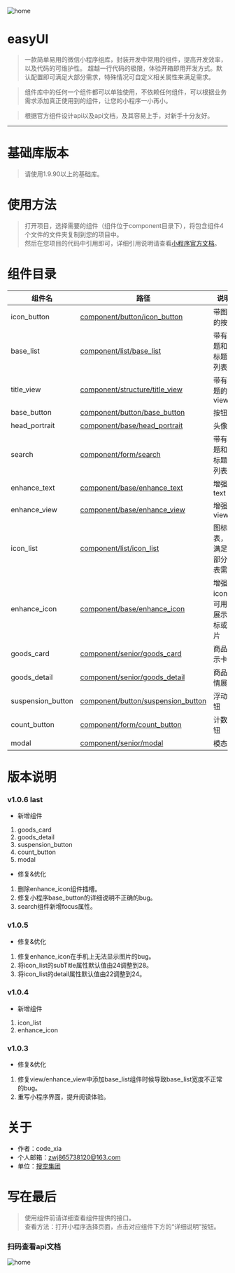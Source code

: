 ![home](https://github.com/qq865738120/easyUI/blob/master/imgs/easyUI.png)
# easyUI

>一款简单易用的微信小程序组库，封装开发中常用的组件，提高开发效率，以及代码的可维护性。
>超越一行代码的极限，体验开箱即用开发方式。默认配置即可满足大部分需求，特殊情况可自定义相关属性来满足需求。

>组件库中的任何一个组件都可以单独使用，不依赖任何组件，可以根据业务需求添加真正使用到的组件，让您的小程序一小再小。

>根据官方组件设计api以及api文档，及其容易上手，对新手十分友好。

*************************************

# 基础库版本

>请使用1.9.90以上的基础库。

# 使用方法
>打开项目，选择需要的组件（组件位于component目录下），将包含组件4个文件的文件夹复制到您的项目中。  
然后在您项目的代码中引用即可，详细引用说明请查看[小程序官方文档](https://developers.weixin.qq.com/miniprogram/dev/framework/custom-component/)。

# 组件目录

| 组件名      | 路径                              | 说明                  |
| ----------- | --------------------------------- | -------------------- |
| icon_button | [component/button/icon_button](component/button/icon_button) | 带图标的按钮 |
| base_list | [component/list/base_list](component/list/base_list) | 带有标题和副标题的列表项 |
| title_view | [component/structure/title_view](component/structure/title_view) | 带有标题的view |
| base_button | [component/button/base_button](component/button/base_button) | 按钮 |
| head_portrait | [component/base/head_portrait](component/base/head_portrait) | 头像 |
| search | [component/form/search](component/form/search) | 带有标题和副标题的列表项 |
| enhance_text | [component/base/enhance_text](component/base/enhance_text) | 增强text |
| enhance_view | [component/base/enhance_view](component/base/enhance_view) | 增强view |
| icon_list | [component/list/icon_list](component/list/icon_list) | 图标列表，可满足大部分列表需求 |
| enhance_icon | [component/base/enhance_icon](component/base/enhance_icon) | 增强icon，可用于展示图标或图片 |
| goods_card | [component/senior/goods_card](component/senior/goods_card) | 商品展示卡 |
| goods_detail | [component/senior/goods_detail](component/senior/goods_detail) | 商品详情展示 |
| suspension_button | [component/button/suspension_button](component/button/suspension_button) | 浮动按钮 |
| count_button | [component/form/count_button](component/form/count_button) | 计数按钮 |
| modal | [component/senior/modal](component/senior/modal) | 模态框 |

# 版本说明

### v1.0.6 last
- 新增组件
1. goods_card  
2. goods_detail  
3. suspension_button
4. count_button
5. modal
- 修复&优化
1. 删除enhance_icon组件插槽。  
2. 修复小程序base_button的详细说明不正确的bug。  
3. search组件新增focus属性。

### v1.0.5   
- 修复&优化
1. 修复enhance_icon在手机上无法显示图片的bug。
2. 将icon_list的subTitle属性默认值由24调整到28。
3. 将icon_list的detail属性默认值由22调整到24。

### v1.0.4
- 新增组件
1. icon_list
2. enhance_icon

### v1.0.3  
- 修复&优化  
1. 修复view/enhance_view中添加base_list组件时候导致base_list宽度不正常的bug。
2. 重写小程序界面，提升阅读体验。

# 关于
- 作者：code_xia
- 个人邮箱：zwj865738120@163.com
- 单位：[搜空集团](http://www.soonking.com/soukongweb/pages/index.html)

# 写在最后

>使用组件前请详细查看组件提供的接口。  
>查看方法：打开小程序选择页面，点击对应组件下方的“详细说明”按钮。

### 扫码查看api文档
![home](https://github.com/qq865738120/easyUI/blob/master/imgs/QR.jpg)

